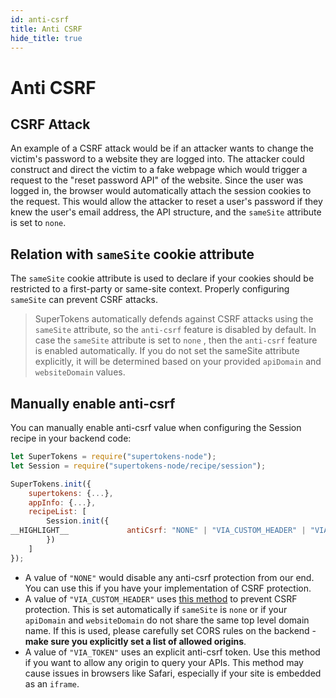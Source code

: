 ```yaml
---
id: anti-csrf
title: Anti CSRF
hide_title: true
---
```


<!-- COPY DOCS -->
<!-- ./session/docs/common-customizations/sessions/anti-csrf.md -->

# Anti CSRF

## CSRF Attack

An example of a CSRF attack would be if an attacker wants to change the victim's password to a website they are logged into. The attacker could construct and direct the victim to a fake webpage which would trigger a request to the "reset password API" of the website. Since the user was logged in, the browser would automatically attach the session cookies to the request. This would allow the attacker to reset a user's password if they knew the user's email address, the API structure, and the ``sameSite`` attribute is set to ``none``.


## Relation with ``sameSite`` cookie attribute
The ``sameSite`` cookie attribute is used to declare if your cookies should be restricted to a first-party or same-site context. Properly configuring ``sameSite`` can prevent CSRF attacks.


> SuperTokens automatically defends against CSRF attacks using the ``sameSite`` attribute, so the ``anti-csrf`` feature is disabled by default. In case the ``sameSite`` attribute is set to ``none`` , then the ``anti-csrf`` feature is enabled automatically. If you do not set the sameSite attribute explicitly, it will be determined based on your provided `apiDomain` and `websiteDomain` values.

## Manually enable anti-csrf
You can manually enable anti-csrf value when configuring the Session recipe in your backend code:
<!--DOCUSAURUS_CODE_TABS-->
<!--NodeJS-->
```js
let SuperTokens = require("supertokens-node");
let Session = require("supertokens-node/recipe/session");

SuperTokens.init({
    supertokens: {...},
    appInfo: {...},
    recipeList: [
        Session.init({
__HIGHLIGHT__             antiCsrf: "NONE" | "VIA_CUSTOM_HEADER" | "VIA_TOKEN"; __END_HIGHLIGHT__
        })
    ]
});
```
<!--END_DOCUSAURUS_CODE_TABS-->

- A value of `"NONE"` would disable any anti-csrf protection from our end. You can use this if you have your implementation of CSRF protection.
- A value of `"VIA_CUSTOM_HEADER"` uses [this method](https://cheatsheetseries.owasp.org/cheatsheets/Cross-Site_Request_Forgery_Prevention_Cheat_Sheet.html#use-of-custom-request-headers) to prevent CSRF protection. This is set automatically if `sameSite` is `none` or if your `apiDomain` and `websiteDomain` do not share the same top level domain name. If this is used, please carefully set CORS rules on the backend - **make sure you explicitly set a list of allowed origins**.
- A value of `"VIA_TOKEN"` uses an explicit anti-csrf token. Use this method if you want to allow any origin to query your APIs. This method may cause issues in browsers like Safari, especially if your site is embedded as an `iframe`.
